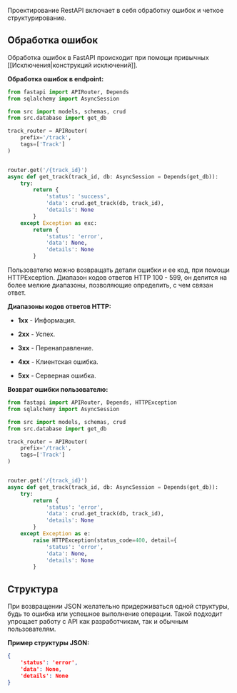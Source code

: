 Проектирование RestAPI включает в себя обработку ошибок и четкое структурирование.

## Обработка ошибок

Обработка ошибок в FastAPI происходит при помощи привычных [[Исключения|конструкций исключений]].

**Обработка ошибок в endpoint:**

```Python
from fastapi import APIRouter, Depends
from sqlalchemy import AsyncSession

from src import models, schemas, crud
from src.database import get_db

track_router = APIRouter(
	prefix='/track',
	tags=['Track']
)


router.get('/{track_id}')
async def get_track(track_id, db: AsyncSession = Depends(get_db)):
	try:
		return {
			'status': 'success',
			'data': crud.get_track(db, track_id),
			'details': None
		}
	except Exception as exc:
		return {
			'status': 'error',
			'data': None,
			'details': None
		}
```

Пользователю можно возвращать детали ошибки и ее код, при помощи HTTPException. Диапазон кодов ответов HTTP 100 - 599, он делится на более мелкие диапазоны, позволяющие определить, с чем связан ответ.

**Диапазоны кодов ответов HTTP:**

- **1xx** - Информация.

- **2xx** - Успех.

- **3xx** - Перенаправление.

- **4xx** - Клиентская ошибка.

- **5xx** - Серверная ошибка.

**Возврат ошибки пользователю:**

```Python
from fastapi import APIRouter, Depends, HTTPException
from sqlalchemy import AsyncSession

from src import models, schemas, crud
from src.database import get_db

track_router = APIRouter(
	prefix='/track',
	tags=['Track']
)


router.get('/{track_id}')
async def get_track(track_id, db: AsyncSession = Depends(get_db)):
	try:
		return {
			'status': 'error',
			'data': crud.get_track(db, track_id),
			'details': None
		}
	except Exception as e:
		raise HTTPException(status_code=400, detail={
			'status': 'error',
			'data': None,
			'details': None
		}
```
## Структура

При возвращении JSON желательно придерживаться одной структуры, будь то ошибка или успешное выполнение операции. Такой подходит упрощает работу с API как разработчикам, так и обычным пользователям.

**Пример структуры JSON:**

```JSON
{
	'status': 'error',
	'data': None,
	'details': None
}
```